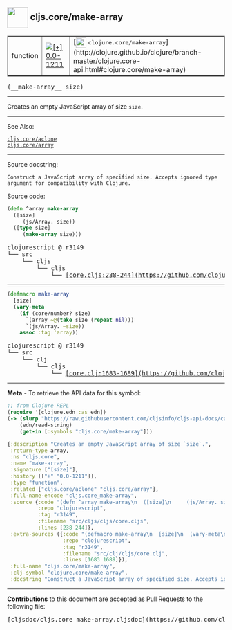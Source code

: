 ## <img width="48px" valign="middle" src="http://i.imgur.com/Hi20huC.png"> cljs.core/make-array

 <table border="1">
<tr>

<td>function</td>
<td><a href="https://github.com/cljsinfo/cljs-api-docs/tree/0.0-1211"><img valign="middle" alt="[+] 0.0-1211" src="https://img.shields.io/badge/+-0.0--1211-lightgrey.svg"></a> </td>
<td>
[<img height="24px" valign="middle" src="http://i.imgur.com/1GjPKvB.png"> <samp>clojure.core/make-array</samp>](http://clojure.github.io/clojure/branch-master/clojure.core-api.html#clojure.core/make-array)
</td>
</tr>
</table>

 <samp>
(__make-array__ size)<br>
</samp>

---

Creates an empty JavaScript array of size `size`.

---


See Also:

[`cljs.core/aclone`](cljs.core_aclone.md)<br>
[`cljs.core/array`](cljs.core_array.md)<br>

---

Source docstring:

```
Construct a JavaScript array of specified size. Accepts ignored type
argument for compatibility with Clojure.
```

Source code:

```clj
(defn ^array make-array
  ([size]
     (js/Array. size))
  ([type size]
     (make-array size)))
```

 <pre>
clojurescript @ r3149
└── src
    └── cljs
        └── cljs
            └── <ins>[core.cljs:238-244](https://github.com/clojure/clojurescript/blob/r3149/src/cljs/cljs/core.cljs#L238-L244)</ins>
</pre>


---

```clj
(defmacro make-array
  [size]
  (vary-meta
    (if (core/number? size)
      `(array ~@(take size (repeat nil)))
      `(js/Array. ~size))
    assoc :tag 'array))
```

 <pre>
clojurescript @ r3149
└── src
    └── clj
        └── cljs
            └── <ins>[core.clj:1683-1689](https://github.com/clojure/clojurescript/blob/r3149/src/clj/cljs/core.clj#L1683-L1689)</ins>
</pre>

---

__Meta__ - To retrieve the API data for this symbol:

```clj
;; from Clojure REPL
(require '[clojure.edn :as edn])
(-> (slurp "https://raw.githubusercontent.com/cljsinfo/cljs-api-docs/catalog/cljs-api.edn")
    (edn/read-string)
    (get-in [:symbols "cljs.core/make-array"]))
```

```clj
{:description "Creates an empty JavaScript array of size `size`.",
 :return-type array,
 :ns "cljs.core",
 :name "make-array",
 :signature ["[size]"],
 :history [["+" "0.0-1211"]],
 :type "function",
 :related ["cljs.core/aclone" "cljs.core/array"],
 :full-name-encode "cljs.core_make-array",
 :source {:code "(defn ^array make-array\n  ([size]\n     (js/Array. size))\n  ([type size]\n     (make-array size)))",
          :repo "clojurescript",
          :tag "r3149",
          :filename "src/cljs/cljs/core.cljs",
          :lines [238 244]},
 :extra-sources ({:code "(defmacro make-array\n  [size]\n  (vary-meta\n    (if (core/number? size)\n      `(array ~@(take size (repeat nil)))\n      `(js/Array. ~size))\n    assoc :tag 'array))",
                  :repo "clojurescript",
                  :tag "r3149",
                  :filename "src/clj/cljs/core.clj",
                  :lines [1683 1689]}),
 :full-name "cljs.core/make-array",
 :clj-symbol "clojure.core/make-array",
 :docstring "Construct a JavaScript array of specified size. Accepts ignored type\nargument for compatibility with Clojure."}

```

---

__Contributions__ to this document are accepted as Pull Requests to the following file:

 <pre>
[cljsdoc/cljs.core_make-array.cljsdoc](https://github.com/cljsinfo/cljs-api-docs/blob/master/cljsdoc/cljs.core_make-array.cljsdoc)
</pre>

